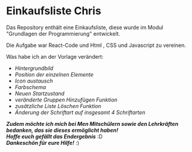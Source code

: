 # Einkaufsliste Chris

 Das Repository enthält eine Einkaufsliste, diese wurde im Modul "Grundlagen der Programmierung" entwickelt.
 

Die Aufgabe war React-Code und Html , CSS und Javascript zu vereinen.

Was habe ich an der Vorlage verändert:


* *Hintergrundbild*
* *Position der einzelnen Elemente*
* *Icon austausch*
* *Farbschema*
* *Neuen Startzustand*
* *veränderte Gruppen Hinzufügen Funktion*
* *zusätzliche Liste Löschen Funktion*
* *Änderung der Schriftart auf insgesamt 4 Schriftarten*


***Zudem möchte ich mich bei Men Mitschülern sowie den Lehrkräften bedanken, das sie dieses ermöglicht haben!  
Hoffe euch gefällt das Endergebnis*** :D  
***Dankeschön für eure Hilfe!*** :)